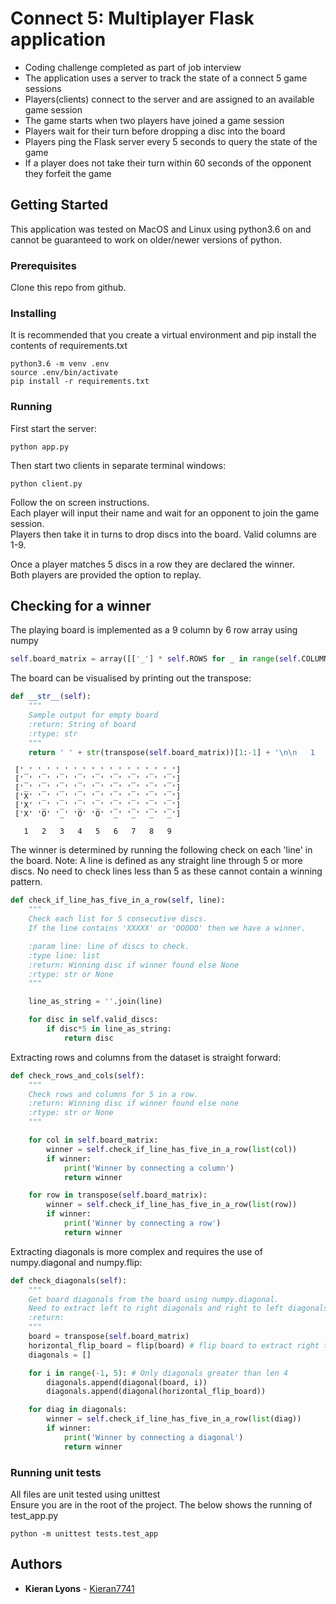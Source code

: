 # Connect 5: Multiplayer Flask application

* Coding challenge completed as part of job interview
* The application uses a server to track the state of a connect 5 game sessions
* Players(clients) connect to the server and are assigned to an available game session
* The game starts when two players have joined a game session
* Players wait for their turn before dropping a disc into the board
* Players ping the Flask server every 5 seconds to query the state of the game
* If a player does not take their turn within 60 seconds of the opponent they forfeit the game

## Getting Started

This application was tested on MacOS and Linux using python3.6 on and cannot be guaranteed to work on older/newer versions of python.


### Prerequisites

Clone this repo from github.

### Installing


It is recommended that you create a virtual environment and pip install the contents of requirements.txt
```
python3.6 -m venv .env
source .env/bin/activate
pip install -r requirements.txt
```

### Running

First start the server:

```commandline
python app.py
```

Then start two clients in separate terminal windows:

```commandline
python client.py
```

Follow the on screen instructions.  
Each player will input their name and wait for an opponent to join the game session.  
Players then take it in turns to drop discs into the board. Valid columns are 1-9. 
  
Once a player matches 5 discs in a row they are declared the winner.   
Both players are provided the option to replay.

## Checking for a winner

The playing board is implemented as a 9 column by 6 row array using numpy
```python
self.board_matrix = array([['_'] * self.ROWS for _ in range(self.COLUMNS)])
```
The board can be visualised by printing out the transpose:
```python
def __str__(self):
    """
    Sample output for empty board
    :return: String of board
    :rtype: str
    """
    return ' ' + str(transpose(self.board_matrix))[1:-1] + '\n\n   1   2   3   4   5   6   7   8   9  '
```
```commandline
 ['_' '_' '_' '_' '_' '_' '_' '_' '_']
 ['_' '_' '_' '_' '_' '_' '_' '_' '_']
 ['_' '_' '_' '_' '_' '_' '_' '_' '_']
 ['X' '_' '_' '_' '_' '_' '_' '_' '_']
 ['X' '_' '_' '_' '_' '_' '_' '_' '_']
 ['X' 'O' '_' 'O' 'O' '_' '_' '_' '_']

   1   2   3   4   5   6   7   8   9  

```

The winner is determined by running the following check on each 'line' in the board.
Note: A line is defined as any straight line through 5 or more discs. No need to check lines less than 5 as these cannot contain a winning pattern.  

```python
def check_if_line_has_five_in_a_row(self, line):
    """
    Check each list for 5 consecutive discs.
    If the line contains 'XXXXX' or 'OOOOO' then we have a winner.

    :param line: line of discs to check.
    :type line: list
    :return: Winning disc if winner found else None
    :rtype: str or None
    """

    line_as_string = ''.join(line)

    for disc in self.valid_discs:
        if disc*5 in line_as_string:
            return disc
```

Extracting rows and columns from the dataset is straight forward:

```python
def check_rows_and_cols(self):
    """
    Check rows and columns for 5 in a row.
    :return: Winning disc if winner found else none
    :rtype: str or None
    """

    for col in self.board_matrix:
        winner = self.check_if_line_has_five_in_a_row(list(col))
        if winner:
            print('Winner by connecting a column')
            return winner

    for row in transpose(self.board_matrix):
        winner = self.check_if_line_has_five_in_a_row(list(row))
        if winner:
            print('Winner by connecting a row')
            return winner
```

Extracting diagonals is more complex and requires the use of numpy.diagonal and numpy.flip:

```python
def check_diagonals(self):
    """
    Get board diagonals from the board using numpy.diagonal.
    Need to extract left to right diagonals and right to left diagonals of 5 or greater.
    :return:
    """
    board = transpose(self.board_matrix)
    horizontal_flip_board = flip(board) # flip board to extract right to left diagonal
    diagonals = []

    for i in range(-1, 5): # Only diagonals greater than len 4
        diagonals.append(diagonal(board, i))
        diagonals.append(diagonal(horizontal_flip_board))

    for diag in diagonals:
        winner = self.check_if_line_has_five_in_a_row(list(diag))
        if winner:
            print('Winner by connecting a diagonal')
            return winner
```


### Running unit tests

All files are unit tested using unittest  
Ensure you are in the root of the project. The below shows the running of test_app.py

```commandline
python -m unittest tests.test_app
```

## Authors

* **Kieran Lyons** - [Kieran7741](https://github.com/Kieran7741)